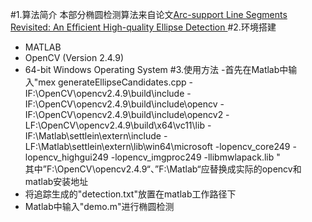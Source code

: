 #1.算法简介
本部分椭圆检测算法来自论文[Arc-support Line Segments Revisited: An Efﬁcient High-quality Ellipse Detection ](https://arxiv.org/pdf/1810.03243.pdf)
#2.环境搭建
- MATLAB
- OpenCV (Version 2.4.9)
- 64-bit Windows Operating System
#3.使用方法
-首先在Matlab中输入"mex generateEllipseCandidates.cpp -IF:\OpenCV\opencv2.4.9\build\include -IF:\OpenCV\opencv2.4.9\build\include\opencv -IF:\OpenCV\opencv2.4.9\build\include\opencv2 -LF:\OpenCV\opencv2.4.9\build\x64\vc11\lib -IF:\Matlab\settlein\extern\include -LF:\Matlab\settlein\extern\lib\win64\microsoft -lopencv_core249 -lopencv_highgui249 -lopencv_imgproc249 -llibmwlapack.lib  "  
其中”F:\OpenCV\opencv2.4.9“、”F:\Matlab“应替换成实际的opencv和matlab安装地址
- 将追踪生成的"detection.txt"放置在matlab工作路径下
- Matlab中输入"demo.m"进行椭圆检测



